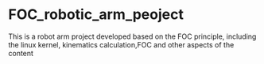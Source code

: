 # FOC_robotic_arm_peoject
This is a robot arm project developed based on the FOC principle, including the linux kernel, kinematics calculation,FOC and other aspects of the content
